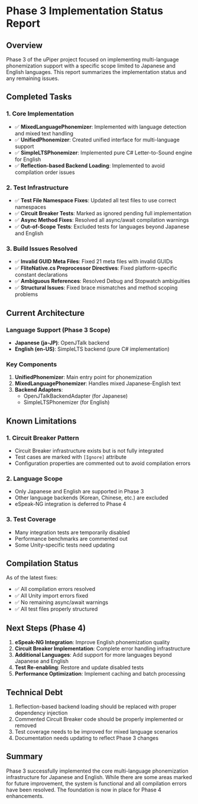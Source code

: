 # Phase 3 Implementation Status Report

## Overview
Phase 3 of the uPiper project focused on implementing multi-language phonemization support with a specific scope limited to Japanese and English languages. This report summarizes the implementation status and any remaining issues.

## Completed Tasks

### 1. Core Implementation
- ✅ **MixedLanguagePhonemizer**: Implemented with language detection and mixed text handling
- ✅ **UnifiedPhonemizer**: Created unified interface for multi-language support
- ✅ **SimpleLTSPhonemizer**: Implemented pure C# Letter-to-Sound engine for English
- ✅ **Reflection-based Backend Loading**: Implemented to avoid compilation order issues

### 2. Test Infrastructure
- ✅ **Test File Namespace Fixes**: Updated all test files to use correct namespaces
- ✅ **Circuit Breaker Tests**: Marked as ignored pending full implementation
- ✅ **Async Method Fixes**: Resolved all async/await compilation warnings
- ✅ **Out-of-Scope Tests**: Excluded tests for languages beyond Japanese and English

### 3. Build Issues Resolved
- ✅ **Invalid GUID Meta Files**: Fixed 21 meta files with invalid GUIDs
- ✅ **FliteNative.cs Preprocessor Directives**: Fixed platform-specific constant declarations
- ✅ **Ambiguous References**: Resolved Debug and Stopwatch ambiguities
- ✅ **Structural Issues**: Fixed brace mismatches and method scoping problems

## Current Architecture

### Language Support (Phase 3 Scope)
- **Japanese (ja-JP)**: OpenJTalk backend
- **English (en-US)**: SimpleLTS backend (pure C# implementation)

### Key Components
1. **UnifiedPhonemizer**: Main entry point for phonemization
2. **MixedLanguagePhonemizer**: Handles mixed Japanese-English text
3. **Backend Adapters**: 
   - OpenJTalkBackendAdapter (for Japanese)
   - SimpleLTSPhonemizer (for English)

## Known Limitations

### 1. Circuit Breaker Pattern
- Circuit Breaker infrastructure exists but is not fully integrated
- Test cases are marked with `[Ignore]` attribute
- Configuration properties are commented out to avoid compilation errors

### 2. Language Scope
- Only Japanese and English are supported in Phase 3
- Other language backends (Korean, Chinese, etc.) are excluded
- eSpeak-NG integration is deferred to Phase 4

### 3. Test Coverage
- Many integration tests are temporarily disabled
- Performance benchmarks are commented out
- Some Unity-specific tests need updating

## Compilation Status
As of the latest fixes:
- ✅ All compilation errors resolved
- ✅ All Unity import errors fixed
- ✅ No remaining async/await warnings
- ✅ All test files properly structured

## Next Steps (Phase 4)
1. **eSpeak-NG Integration**: Improve English phonemization quality
2. **Circuit Breaker Implementation**: Complete error handling infrastructure
3. **Additional Languages**: Add support for more languages beyond Japanese and English
4. **Test Re-enabling**: Restore and update disabled tests
5. **Performance Optimization**: Implement caching and batch processing

## Technical Debt
1. Reflection-based backend loading should be replaced with proper dependency injection
2. Commented Circuit Breaker code should be properly implemented or removed
3. Test coverage needs to be improved for mixed language scenarios
4. Documentation needs updating to reflect Phase 3 changes

## Summary
Phase 3 successfully implemented the core multi-language phonemization infrastructure for Japanese and English. While there are some areas marked for future improvement, the system is functional and all compilation errors have been resolved. The foundation is now in place for Phase 4 enhancements.